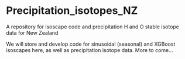 # Precipitation_isotopes_NZ
A repository for isoscape code and precipitation H and O stable isotope data for New Zealand


We will store and develop code for sinusoidal (seasonal) and XGBoost isoscapes here, as well as precipitation isotope data. More to come...
